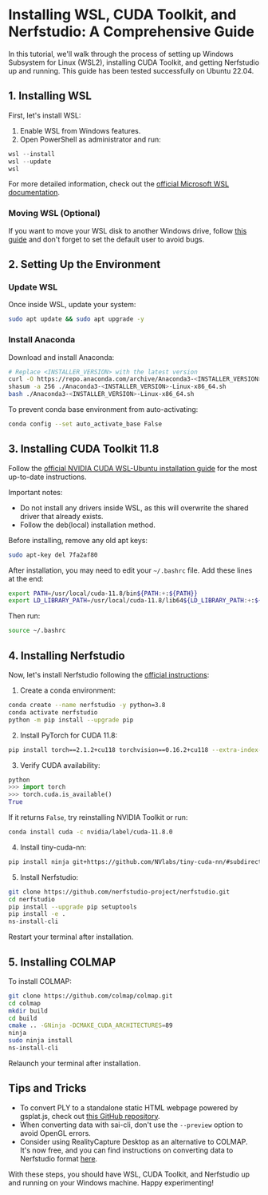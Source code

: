 # Installing WSL, CUDA Toolkit, and Nerfstudio: A Comprehensive Guide

In this tutorial, we'll walk through the process of setting up Windows Subsystem for Linux (WSL2), installing CUDA Toolkit, and getting Nerfstudio up and running. This guide has been tested successfully on Ubuntu 22.04.

## 1. Installing WSL

First, let's install WSL:

1. Enable WSL from Windows features.
2. Open PowerShell as administrator and run:

```powershell
wsl --install
wsl --update
wsl
```

For more detailed information, check out the [official Microsoft WSL documentation](https://learn.microsoft.com/en-us/windows/wsl/install).

### Moving WSL (Optional)

If you want to move your WSL disk to another Windows drive, follow [this guide](https://github.com/LpCodes/Moving-WSL-Distribution-to-Another-Drive) and don't forget to set the default user to avoid bugs.

## 2. Setting Up the Environment

### Update WSL

Once inside WSL, update your system:

```bash
sudo apt update && sudo apt upgrade -y
```

### Install Anaconda

Download and install Anaconda:

```bash
# Replace <INSTALLER_VERSION> with the latest version
curl -O https://repo.anaconda.com/archive/Anaconda3-<INSTALLER_VERSION>-Linux-x86_64.sh
shasum -a 256 ./Anaconda3-<INSTALLER_VERSION>-Linux-x86_64.sh
bash ./Anaconda3-<INSTALLER_VERSION>-Linux-x86_64.sh
```

To prevent conda base environment from auto-activating:

```bash
conda config --set auto_activate_base False
```

## 3. Installing CUDA Toolkit 11.8

Follow the [official NVIDIA CUDA WSL-Ubuntu installation guide](https://docs.nvidia.com/cuda/wsl-user-guide/index.html) for the most up-to-date instructions.

Important notes:
- Do not install any drivers inside WSL, as this will overwrite the shared driver that already exists.
- Follow the deb(local) installation method.

Before installing, remove any old apt keys:

```bash
sudo apt-key del 7fa2af80
```

After installation, you may need to edit your `~/.bashrc` file. Add these lines at the end:

```bash
export PATH=/usr/local/cuda-11.8/bin${PATH:+:${PATH}}
export LD_LIBRARY_PATH=/usr/local/cuda-11.8/lib64${LD_LIBRARY_PATH:+:${LD_LIBRARY_PATH}}
```

Then run:

```bash
source ~/.bashrc
```

## 4. Installing Nerfstudio

Now, let's install Nerfstudio following the [official instructions](https://docs.nerf.studio/quickstart/installation.html):

1. Create a conda environment:

```bash
conda create --name nerfstudio -y python=3.8
conda activate nerfstudio
python -m pip install --upgrade pip
```

2. Install PyTorch for CUDA 11.8:

```bash
pip install torch==2.1.2+cu118 torchvision==0.16.2+cu118 --extra-index-url https://download.pytorch.org/whl/cu118
```

3. Verify CUDA availability:

```python
python
>>> import torch
>>> torch.cuda.is_available()
True
```

If it returns `False`, try reinstalling NVIDIA Toolkit or run:

```bash
conda install cuda -c nvidia/label/cuda-11.8.0
```

4. Install tiny-cuda-nn:

```bash
pip install ninja git+https://github.com/NVlabs/tiny-cuda-nn/#subdirectory=bindings/torch
```

5. Install Nerfstudio:

```bash
git clone https://github.com/nerfstudio-project/nerfstudio.git
cd nerfstudio
pip install --upgrade pip setuptools
pip install -e .
ns-install-cli
```

Restart your terminal after installation.

## 5. Installing COLMAP

To install COLMAP:

```bash
git clone https://github.com/colmap/colmap.git
cd colmap
mkdir build
cd build
cmake .. -GNinja -DCMAKE_CUDA_ARCHITECTURES=89
ninja
sudo ninja install
ns-install-cli
```

Relaunch your terminal after installation.

## Tips and Tricks

- To convert PLY to a standalone static HTML webpage powered by gsplat.js, check out [this GitHub repository](https://github.com/SpectacularAI/point-cloud-tools).
- When converting data with sai-cli, don't use the `--preview` option to avoid OpenGL errors.
- Consider using RealityCapture Desktop as an alternative to COLMAP. It's now free, and you can find instructions on converting data to Nerfstudio format [here](https://docs.nerf.studio/quickstart/custom_dataset.html#realitycapture).

With these steps, you should have WSL, CUDA Toolkit, and Nerfstudio up and running on your Windows machine. Happy experimenting!
